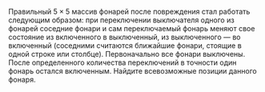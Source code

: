 Правильный $5 \times 5$ массив фонарей после повреждения стал работать 
следующим образом: при переключении выключателя одного из фонарей соседние 
фонари и сам переключаемый фонарь меняют свое состояние из включенного в выключенный, 
из выключенного — во включенный (соседними считаются ближайшие фонари, 
стоящие в одной строке или столбце). Первоначально все фонари выключены. 
После определенного количества переключений в точности один фонарь остался включенным. 
Найдите всевозможные позиции данного фонаря.